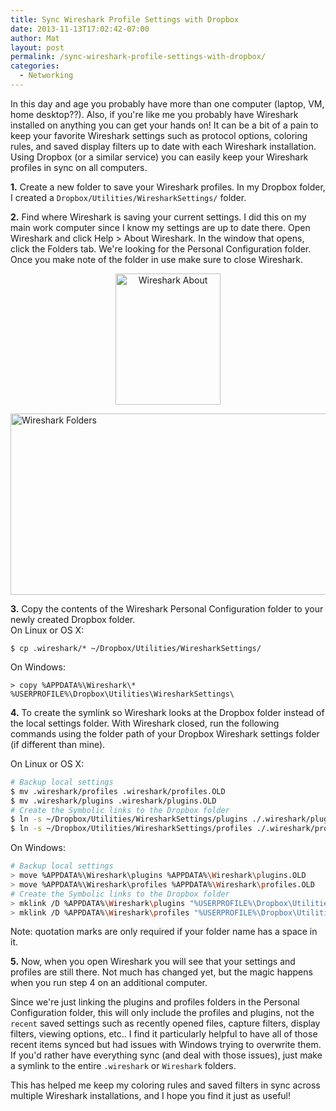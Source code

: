 ```yaml
---
title: Sync Wireshark Profile Settings with Dropbox
date: 2013-11-13T17:02:42-07:00
author: Mat
layout: post
permalink: /sync-wireshark-profile-settings-with-dropbox/
categories:
  - Networking
---
```

In this day and age you probably have more than one computer (laptop, VM, home desktop??). Also, if you're like me you probably have Wireshark installed on anything you can get your hands on! It can be a bit of a pain to keep your favorite Wireshark settings such as protocol options, coloring rules, and saved display filters up to date with each Wireshark installation. Using Dropbox (or a similar service) you can easily keep your Wireshark profiles in sync on all computers.<!--more-->

**1.** Create a new folder to save your Wireshark profiles. In my Dropbox folder, I created a `Dropbox/Utilities/WiresharkSettings/` folder.

**2.** Find where Wireshark is saving your current settings. I did this on my main work computer since I know my settings are up to date there. Open Wireshark and click Help > About Wireshark. In the window that opens, click the Folders tab. We're looking for the Personal Configuration folder. Once you make note of the folder in use make sure to close Wireshark.

<p style="text-align: center;">
  <img class="wp-image-177 aligncenter" src="{{ site.url }}/static/img/wireshark-about.png"  alt="Wireshark About" width="168" height="210" sizes="(max-width: 168px) 100vw, 168px" />
</p>

<div style="clear: both;">
  <img class="aligncenter size-large wp-image-189" src="{{ site.url }}/static/img/wireshark-about-mac.png" alt="Wireshark Folders" width="650" height="290" sizes="(max-width: 650px) 100vw, 650px" />
</div>

**3.** Copy the contents of the Wireshark Personal Configuration folder to your newly created Dropbox folder.  
On Linux or OS X:

```
$ cp .wireshark/* ~/Dropbox/Utilities/WiresharkSettings/
```

On Windows:

```
> copy %APPDATA%\Wireshark\* %USERPROFILE%\Dropbox\Utilities\WiresharkSettings\
```


**4.** To create the symlink so Wireshark looks at the Dropbox folder instead of the local settings folder. With Wireshark closed, run the following commands using the folder path of your Dropbox Wireshark settings folder (if different than mine).

On Linux or OS X:

```bash
# Backup local settings
$ mv .wireshark/profiles .wireshark/profiles.OLD
$ mv .wireshark/plugins .wireshark/plugins.OLD
# Create the Symbolic links to the Dropbox folder
$ ln -s ~/Dropbox/Utilities/WiresharkSettings/plugins ./.wireshark/plugins
$ ln -s ~/Dropbox/Utilities/WiresharkSettings/profiles ./.wireshark/profiles
```

On Windows:

```bash
# Backup local settings
> move %APPDATA%\Wireshark\plugins %APPDATA%\Wireshark\plugins.OLD
> move %APPDATA%\Wireshark\profiles %APPDATA%\Wireshark\profiles.OLD
# Create the Symbolic links to the Dropbox folder
> mklink /D %APPDATA%\Wireshark\plugins "%USERPROFILE%\Dropbox\Utilities\WiresharkSettings\plugins"
> mklink /D %APPDATA%\Wireshark\profiles "%USERPROFILE%\Dropbox\Utilities\WiresharkSettings\profiles"
```

<p class="caption">
  Note: quotation marks are only required if your folder name has a space in it.
</p>

**5.** Now, when you open Wireshark you will see that your settings and profiles are still there. Not much has changed yet, but the magic happens when you run step 4 on an additional computer.

Since we're just linking the plugins and profiles folders in the Personal Configuration folder, this will only include the profiles and plugins, not the `recent` saved settings such as recently opened files, capture filters, display filters, viewing options, etc.. I find it particularly helpful to have all of those recent items synced but had issues with Windows trying to overwrite them. If you'd rather have everything sync (and deal with those issues), just make a symlink to the entire `.wireshark` or `Wireshark` folders.

This has helped me keep my coloring rules and saved filters in sync across multiple Wireshark installations, and I hope you find it just as useful!